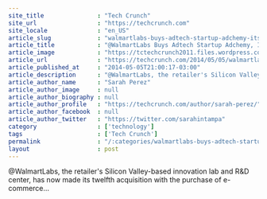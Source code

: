 ```yaml
---
site_title               : "Tech Crunch"
site_url                 : "https://techcrunch.com"
site_locale              : "en_US"
article_slug             : "walmartlabs-buys-adtech-startup-adchemy-its-biggest-talent-deal-yet"
article_title            : "@WalmartLabs Buys Adtech Startup Adchemy, Its Biggest Talent Deal Yet"
article_image            : "https://tctechcrunch2011.files.wordpress.com/2014/05/walmart-keyboardimage.jpg?w=764&h=400&crop=1"
article_url              : "https://techcrunch.com/2014/05/05/walmartlabs-buys-adtech-startup-adchemy-its-biggest-talent-deal-yet/"
article_published_at     : "2014-05-05T21:00:17-03:00"
article_description      : "@WalmartLabs, the retailer's Silicon Valley-based innovation lab and R&D center, has now made its twelfth acquisition with the purchase of e-commerce..."
article_author_name      : "Sarah Perez"
article_author_image     : null
article_author_biography : null
article_author_profile   : "https://techcrunch.com/author/sarah-perez/"
article_author_facebook  : null
article_author_twitter   : "https://twitter.com/sarahintampa"
category                 : ['technology']
tags                     : ['Tech Crunch']
permalink                : "/:categories/walmartlabs-buys-adtech-startup-adchemy-its-biggest-talent-deal-yet/"
layout                   : post
---
```


@WalmartLabs, the retailer's Silicon Valley-based innovation lab and R&D center, has now made its twelfth acquisition with the purchase of e-commerce...
